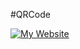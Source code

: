 #QRCode

[![My Website](https://curriculum-th.vercel.app/api?url=https%3A%2F%2Fgithub.com%2FThiagoFullStack%2FCurriculum.png)](https://raw.githubusercontent.com/ThiagoFullStack/Curriculum.png/main/curriculo.png)
